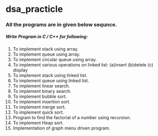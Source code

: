 # dsa_practicle
### All the programs are in given below sequnce.
##### Write Program in C / C++ for following:
1. To implement stack using array.
2. To implement queue using array.
3. To implement circular queue using array.
4. To implement various operations on linked list:
(a)insert (b)delete (c) display
5. To implement stack using linked list.
6. To implement queue using linked list.
7. To implement linear search.
8. To implement binary search.
9. To implement bubble sort.
10. To implement insertion sort.
11. To implement merge sort.
12. To implement quick sort.
13. Program to find the factorial of a number using recursion.
14. To implement Heap sort.
15. Implementation of graph menu driven program.
